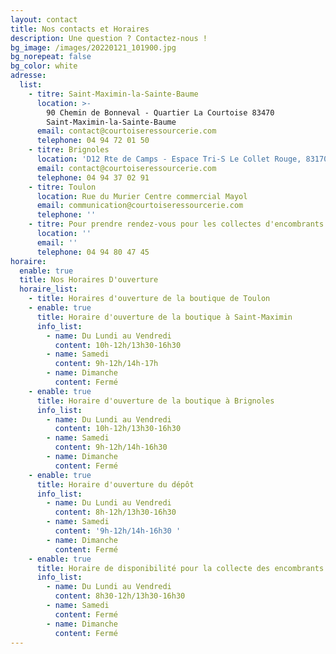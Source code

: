 ```yaml
---
layout: contact
title: Nos contacts et Horaires
description: Une question ? Contactez-nous !
bg_image: /images/20220121_101900.jpg
bg_norepeat: false
bg_color: white
adresse:
  list:
    - titre: Saint-Maximin-la-Sainte-Baume
      location: >-
        90 Chemin de Bonneval - Quartier La Courtoise 83470
        Saint-Maximin-la-Sainte-Baume
      email: contact@courtoiseressourcerie.com
      telephone: 04 94 72 01 50
    - titre: Brignoles
      location: 'D12 Rte de Camps - Espace Tri-S Le Collet Rouge, 83170 Brignoles'
      email: contact@courtoiseressourcerie.com
      telephone: 04 94 37 02 91
    - titre: Toulon
      location: Rue du Murier Centre commercial Mayol
      email: communication@courtoiseressourcerie.com
      telephone: ''
    - titre: Pour prendre rendez-vous pour les collectes d'encombrants ou de débarras
      location: ''
      email: ''
      telephone: 04 94 80 47 45
horaire:
  enable: true
  title: Nos Horaires D'ouverture
  horaire_list:
    - title: Horaires d'ouverture de la boutique de Toulon
    - enable: true
      title: Horaire d'ouverture de la boutique à Saint-Maximin
      info_list:
        - name: Du Lundi au Vendredi
          content: 10h-12h/13h30-16h30
        - name: Samedi
          content: 9h-12h/14h-17h
        - name: Dimanche
          content: Fermé
    - enable: true
      title: Horaire d'ouverture de la boutique à Brignoles
      info_list:
        - name: Du Lundi au Vendredi
          content: 10h-12h/13h30-16h30
        - name: Samedi
          content: 9h-12h/14h-16h30
        - name: Dimanche
          content: Fermé
    - enable: true
      title: Horaire d'ouverture du dépôt
      info_list:
        - name: Du Lundi au Vendredi
          content: 8h-12h/13h30-16h30
        - name: Samedi
          content: '9h-12h/14h-16h30 '
        - name: Dimanche
          content: Fermé
    - enable: true
      title: Horaire de disponibilité pour la collecte des encombrants
      info_list:
        - name: Du Lundi au Vendredi
          content: 8h30-12h/13h30-16h30
        - name: Samedi
          content: Fermé
        - name: Dimanche
          content: Fermé
---
```


